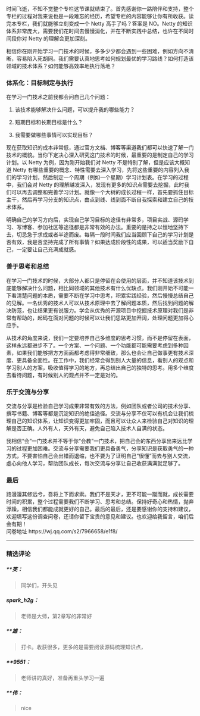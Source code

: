 <p data-nodeid="153" class="">时间飞逝，不知不觉整个专栏这节课就结束了。首先感谢你一路陪伴和支持，整个专栏的过程对我来说也是一段难忘的经历，希望专栏的内容能够让你有所收获。读完本专栏，我们就能够立刻变成一个 Netty 高手了吗？答案是 NO。Netty 的知识体系非常庞大，需要我们花时间去慢慢消化，并在不断实践中总结，也许在不同时间段你对 Netty 的理解会更加深刻。</p>
<p data-nodeid="154">相信你在刚开始学习一门技术的时候，多多少少都会遇到一些困难，例如方向不清晰，容易陷入死胡同。我们需要认真地思考如何规划最优的学习路线？如何打造该领域的技术体系？如何能够高效率地执行落地？</p>
<h3 data-nodeid="155">体系化：目标制定与执行</h3>
<p data-nodeid="156">在学习一门技术之前我都会问自己几个问题：</p>
<ol data-nodeid="157">
<li data-nodeid="158">
<p data-nodeid="159">该技术能够解决什么问题，可以提升我的哪些能力？</p>
</li>
<li data-nodeid="160">
<p data-nodeid="161">短期目标和长期目标是什么？</p>
</li>
<li data-nodeid="162">
<p data-nodeid="163">我需要做哪些事情可以实现目标？</p>
</li>
</ol>
<p data-nodeid="164">现在获取知识的成本非常低，通过官方文档、博客等渠道我们都可以快速了解一门技术的概貌。当你下定决心深入研究这门技术的时候，最重要的是制定自己的学习计划。以 Netty 为例，因为刚开始我们对 Netty 不是特别了解，但是应该大概知道 Netty 有哪些重要的概念、特性需要去深入学习，先将这些重要的内容列入我们的学习计划，然后制定一个周期（例如一个星期）学习计划表。在学习的过程中，我们会对 Netty 的理解越发深入，发现有更多的知识点需要去挖掘，此时我们可以再去调整和完善学习计划。就像一个大树的成长过程一样，首先要抓住目标主干，然后再学习分支的知识点，由点到线、线到面不断自我探索和建立自己的技术体系。</p>
<p data-nodeid="165">明确自己的学习方向后，实现自己学习目标的途径有非常多，项目实战、源码学习、写博客、参加社区等途径都是非常有效的办法。重要的是持之以恒地坚持下去，切忌急于求成或者半途而废。每隔一段时间我们应当回顾下自己的学习计划是否有效，我是否坚持完成了所有事情？如果达成阶段性的成果，可以适当奖励下自己，一定要让自己充满成就感。</p>
<h3 data-nodeid="166">善于思考和总结</h3>
<p data-nodeid="167">在学习一门技术的时候，大部分人都只是停留在会使用的层面，并不知道该技术到底能够解决什么问题，相比同领域的其他技术有什么优缺点。我们刚开始不可能一下看清楚问题的本质，需要不断在学习中思考，积累实践经验，然后慢慢总结自己的见解。一名优秀的技术人可以从技术原理中去了解问题本质，然后找到问题的解决防范，也让结果更有说服力。学会从优秀的开源项目中挖掘技术原理对我们是非常有帮助的，起码在面对问题的时候可以让我们思路更加开阔，处理问题更加得心应手。</p>
<p data-nodeid="168">从技术的角度来说，我们一定要培养自己多维度的思考习惯，而不是停留在表面，这样永远都进步不了。一个方案、一个问题、一个功能都可能需要考虑到多种因素，如果我们能够把方方面面都考虑得非常细致，那么也会让自己做事更有技术深度、更具备全面性。在工作中，我们经常会得到别人大量的信息，看别人的观点和学习别人的方案，吸收值得学习的地方，再总结出自己的独特的思考。用多个维度去看待问题，有时候别人的观点并不一定是对的。</p>
<h3 data-nodeid="169">乐于交流与分享</h3>
<p data-nodeid="170">交流与分享是检验自己学习成果非常有效的方法，例如团队或者公司的技术分享、撰写书籍、博客等都是沉淀知识的绝佳途径。交流与分享不仅可以有机会让我们梳理自己的知识体系，让知识变得更加牢固，而且可以让众人来检验自己对知识的理解是否正确。人外有人，天外有天，避免自己陷入技术人自满的状态。</p>
<p data-nodeid="171">我相信“会”一门技术并不等于你“会教”一门技术，把自己会的东西分享出来远比学习的过程更加困难。交流与分享需要我们更具备勇气，分享知识是获取勇气的一种方式，不要害怕自己会出错而退缩，也不要为了证明自己“很懂”而去与别人交流，虚心向他人学习，帮助团队成长，每次交流与分享让自己收获满满就足够了。</p>
<h3 data-nodeid="172">最后</h3>
<p data-nodeid="1625" class="te-preview-highlight">路漫漫其修远兮，吾将上下而求索。我们不是天才，更不可能一蹴而就，成长需要时间的积累，整个过程需要我们不断学习、思考和总结。保持好奇心和热情，抛弃浮躁，相信我们都能成就更好的自己。最后的最后，还是要感谢你的支持和建议，欢迎填写这份调查问卷，还请你留下宝贵的意见和建议。也欢迎给我留言，咱们后会有期！<br>
问卷地址 https://wj.qq.com/s2/7966658/e1f8/</p>

---

### 精选评论

##### **英：
> 同学们，开头见

##### spark_h2g：
> 老师是大师，第2章写的非常好

##### **雄：
> 打卡。收获很多，更多的是需要阅读源码梳理知识点，

##### **9551：
> 老师讲的真好，准备再重头学习一遍

##### **伟：
> nice

